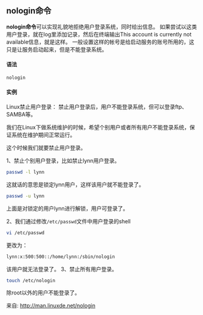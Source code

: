 nologin命令
-------------


**nologin命令**可以实现礼貌地拒绝用户登录系统，同时给出信息。
如果尝试以这类用户登录，就在log里添加记录，然后在终端输出This account is currently not available信息，就是这样。
一般设置这样的帐号是给启动服务的账号所用的，这只是让服务启动起来，但是不能登录系统。

#### 语法 
```sh
nologin
```

#### 实例
Linux禁止用户登录： 禁止用户登录后，用户不能登录系统，但可以登录ftp、SAMBA等。

我们在Linux下做系统维护的时候，希望个别用户或者所有用户不能登录系统，保证系统在维护期间正常运行。

这个时候我们就要禁止用户登录。

1、禁止个别用户登录，比如禁止lynn用户登录。 

  ```sh
  passwd -l lynn
  ```
  这就话的意思是锁定lynn用户，这样该用户就不能登录了。
  ```sh
  passwd -u lynn
  ```
  上面是对锁定的用户lynn进行解锁，用户可登录了。

2、我们通过修改`/etc/passwd`文件中用户登录的shell

  ```sh
  vi /etc/passwd
  ```
  更改为：
  ```sh
  lynn:x:500:500::/home/lynn:/sbin/nologin
  ```
  
  该用户就无法登录了。
3、禁止所有用户登录。

```sh
touch /etc/nologin
```
除root以外的用户不能登录了。


来自: http://man.linuxde.net/nologin
